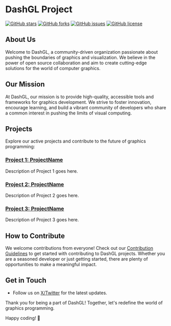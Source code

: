 # DashGL Project

[![GitHub stars](https://img.shields.io/github/stars/DashGL/DashGL?style=flat-square)](https://github.com/DashGL/DashGL/stargazers)
[![GitHub forks](https://img.shields.io/github/forks/DashGL/DashGL?style=flat-square)](https://github.com/DashGL/DashGL/network)
[![GitHub issues](https://img.shields.io/github/issues/DashGL/DashGL?style=flat-square)](https://github.com/DashGL/DashGL/issues)
[![GitHub license](https://img.shields.io/github/license/DashGL/DashGL?style=flat-square)](https://github.com/DashGL/DashGL/blob/main/LICENSE)

## About Us

Welcome to DashGL, a community-driven organization passionate about pushing the boundaries of graphics and visualization. We believe in the power of open source collaboration and aim to create cutting-edge solutions for the world of computer graphics.

## Our Mission

At DashGL, our mission is to provide high-quality, accessible tools and frameworks for graphics development. We strive to foster innovation, encourage learning, and build a vibrant community of developers who share a common interest in pushing the limits of visual computing.

## Projects

Explore our active projects and contribute to the future of graphics programming:

### [Project 1: ProjectName](https://github.com/DashGL/ProjectName)

Description of Project 1 goes here.

### [Project 2: ProjectName](https://github.com/DashGL/ProjectName)

Description of Project 2 goes here.

### [Project 3: ProjectName](https://github.com/DashGL/ProjectName)

Description of Project 3 goes here.

## How to Contribute

We welcome contributions from everyone! Check out our [Contribution Guidelines](CONTRIBUTING.md) to get started with contributing to DashGL projects. Whether you are a seasoned developer or just getting started, there are plenty of opportunities to make a meaningful impact.

## Get in Touch

- Follow us on [X/Twitter]([https://twitter.com/DashGLOrg](https://twitter.com/kion_dgl)) for the latest updates.

Thank you for being a part of DashGL! Together, let's redefine the world of graphics programming.

Happy coding! 🚀
